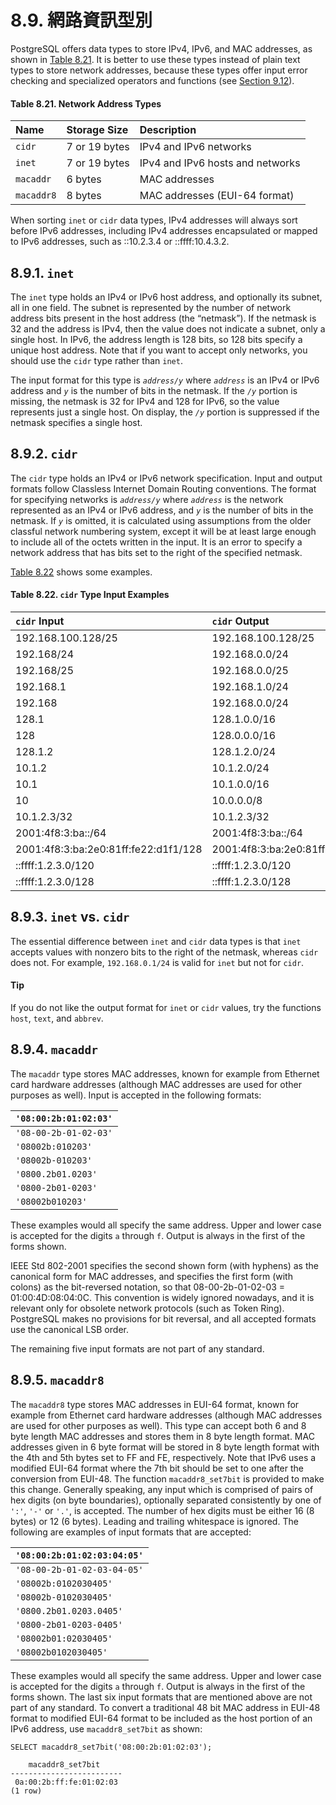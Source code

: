 # 8.9. 網路資訊型別

PostgreSQL offers data types to store IPv4, IPv6, and MAC addresses, as shown in [Table 8.21](https://www.postgresql.org/docs/12/datatype-net-types.html#DATATYPE-NET-TYPES-TABLE). It is better to use these types instead of plain text types to store network addresses, because these types offer input error checking and specialized operators and functions \(see [Section 9.12](https://www.postgresql.org/docs/12/functions-net.html)\).

#### **Table 8.21. Network Address Types**

| Name | Storage Size | Description |
| :--- | :--- | :--- |
| `cidr` | 7 or 19 bytes | IPv4 and IPv6 networks |
| `inet` | 7 or 19 bytes | IPv4 and IPv6 hosts and networks |
| `macaddr` | 6 bytes | MAC addresses |
| `macaddr8` | 8 bytes | MAC addresses \(EUI-64 format\) |

When sorting `inet` or `cidr` data types, IPv4 addresses will always sort before IPv6 addresses, including IPv4 addresses encapsulated or mapped to IPv6 addresses, such as ::10.2.3.4 or ::ffff:10.4.3.2.

## 8.9.1. `inet`

The `inet` type holds an IPv4 or IPv6 host address, and optionally its subnet, all in one field. The subnet is represented by the number of network address bits present in the host address \(the “netmask”\). If the netmask is 32 and the address is IPv4, then the value does not indicate a subnet, only a single host. In IPv6, the address length is 128 bits, so 128 bits specify a unique host address. Note that if you want to accept only networks, you should use the `cidr` type rather than `inet`.

The input format for this type is _`address/y`_ where _`address`_ is an IPv4 or IPv6 address and _`y`_ is the number of bits in the netmask. If the _`/y`_ portion is missing, the netmask is 32 for IPv4 and 128 for IPv6, so the value represents just a single host. On display, the _`/y`_ portion is suppressed if the netmask specifies a single host.

## 8.9.2. `cidr`

The `cidr` type holds an IPv4 or IPv6 network specification. Input and output formats follow Classless Internet Domain Routing conventions. The format for specifying networks is _`address/y`_ where _`address`_ is the network represented as an IPv4 or IPv6 address, and _`y`_ is the number of bits in the netmask. If _`y`_ is omitted, it is calculated using assumptions from the older classful network numbering system, except it will be at least large enough to include all of the octets written in the input. It is an error to specify a network address that has bits set to the right of the specified netmask.

[Table 8.22](https://www.postgresql.org/docs/12/datatype-net-types.html#DATATYPE-NET-CIDR-TABLE) shows some examples.

#### **Table 8.22. `cidr` Type Input Examples**

| `cidr` Input | `cidr` Output | `abbrev(cidr`\) |
| :--- | :--- | :--- |
| 192.168.100.128/25 | 192.168.100.128/25 | 192.168.100.128/25 |
| 192.168/24 | 192.168.0.0/24 | 192.168.0/24 |
| 192.168/25 | 192.168.0.0/25 | 192.168.0.0/25 |
| 192.168.1 | 192.168.1.0/24 | 192.168.1/24 |
| 192.168 | 192.168.0.0/24 | 192.168.0/24 |
| 128.1 | 128.1.0.0/16 | 128.1/16 |
| 128 | 128.0.0.0/16 | 128.0/16 |
| 128.1.2 | 128.1.2.0/24 | 128.1.2/24 |
| 10.1.2 | 10.1.2.0/24 | 10.1.2/24 |
| 10.1 | 10.1.0.0/16 | 10.1/16 |
| 10 | 10.0.0.0/8 | 10/8 |
| 10.1.2.3/32 | 10.1.2.3/32 | 10.1.2.3/32 |
| 2001:4f8:3:ba::/64 | 2001:4f8:3:ba::/64 | 2001:4f8:3:ba::/64 |
| 2001:4f8:3:ba:2e0:81ff:fe22:d1f1/128 | 2001:4f8:3:ba:2e0:81ff:fe22:d1f1/128 | 2001:4f8:3:ba:2e0:81ff:fe22:d1f1 |
| ::ffff:1.2.3.0/120 | ::ffff:1.2.3.0/120 | ::ffff:1.2.3/120 |
| ::ffff:1.2.3.0/128 | ::ffff:1.2.3.0/128 | ::ffff:1.2.3.0/128 |

## 8.9.3. `inet` vs. `cidr`

The essential difference between `inet` and `cidr` data types is that `inet` accepts values with nonzero bits to the right of the netmask, whereas `cidr` does not. For example, `192.168.0.1/24` is valid for `inet` but not for `cidr`.

#### Tip

If you do not like the output format for `inet` or `cidr` values, try the functions `host`, `text`, and `abbrev`.

## 8.9.4. `macaddr`

The `macaddr` type stores MAC addresses, known for example from Ethernet card hardware addresses \(although MAC addresses are used for other purposes as well\). Input is accepted in the following formats:

| `'08:00:2b:01:02:03'` |
| :--- |
| `'08-00-2b-01-02-03'` |
| `'08002b:010203'` |
| `'08002b-010203'` |
| `'0800.2b01.0203'` |
| `'0800-2b01-0203'` |
| `'08002b010203'` |

These examples would all specify the same address. Upper and lower case is accepted for the digits `a` through `f`. Output is always in the first of the forms shown.

IEEE Std 802-2001 specifies the second shown form \(with hyphens\) as the canonical form for MAC addresses, and specifies the first form \(with colons\) as the bit-reversed notation, so that 08-00-2b-01-02-03 = 01:00:4D:08:04:0C. This convention is widely ignored nowadays, and it is relevant only for obsolete network protocols \(such as Token Ring\). PostgreSQL makes no provisions for bit reversal, and all accepted formats use the canonical LSB order.

The remaining five input formats are not part of any standard.

## 8.9.5. `macaddr8`

The `macaddr8` type stores MAC addresses in EUI-64 format, known for example from Ethernet card hardware addresses \(although MAC addresses are used for other purposes as well\). This type can accept both 6 and 8 byte length MAC addresses and stores them in 8 byte length format. MAC addresses given in 6 byte format will be stored in 8 byte length format with the 4th and 5th bytes set to FF and FE, respectively. Note that IPv6 uses a modified EUI-64 format where the 7th bit should be set to one after the conversion from EUI-48. The function `macaddr8_set7bit` is provided to make this change. Generally speaking, any input which is comprised of pairs of hex digits \(on byte boundaries\), optionally separated consistently by one of `':'`, `'-'` or `'.'`, is accepted. The number of hex digits must be either 16 \(8 bytes\) or 12 \(6 bytes\). Leading and trailing whitespace is ignored. The following are examples of input formats that are accepted:

| `'08:00:2b:01:02:03:04:05'` |
| :--- |
| `'08-00-2b-01-02-03-04-05'` |
| `'08002b:0102030405'` |
| `'08002b-0102030405'` |
| `'0800.2b01.0203.0405'` |
| `'0800-2b01-0203-0405'` |
| `'08002b01:02030405'` |
| `'08002b0102030405'` |

These examples would all specify the same address. Upper and lower case is accepted for the digits `a` through `f`. Output is always in the first of the forms shown. The last six input formats that are mentioned above are not part of any standard. To convert a traditional 48 bit MAC address in EUI-48 format to modified EUI-64 format to be included as the host portion of an IPv6 address, use `macaddr8_set7bit` as shown:

```text
SELECT macaddr8_set7bit('08:00:2b:01:02:03');

    macaddr8_set7bit     
-------------------------
 0a:00:2b:ff:fe:01:02:03
(1 row)
```

